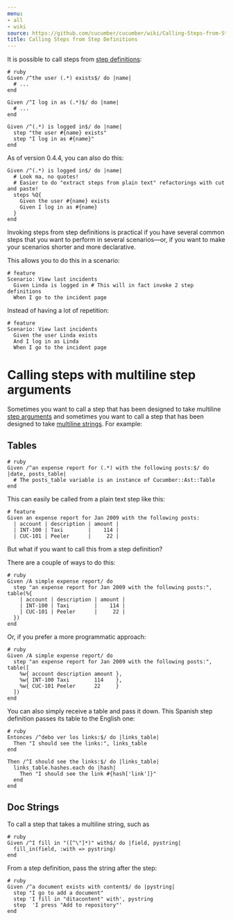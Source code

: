 ```yaml
---
menu:
- all
- wiki
source: https://github.com/cucumber/cucumber/wiki/Calling-Steps-from-Step-Definitions/
title: Calling Steps from Step Definitions
---
```


It is possible to call steps from [step definitions](/cucumber/#step-definitions):

```
# ruby
Given /^the user (.*) exists$/ do |name|
  # ...
end

Given /^I log in as (.*)$/ do |name|
  # ...
end

Given /^(.*) is logged in$/ do |name|
  step "the user #{name} exists"
  step "I log in as #{name}"
end
```

As of version 0.4.4, you can also do this:

```
Given /^(.*) is logged in$/ do |name|
  # Look ma, no quotes!
  # Easier to do "extract steps from plain text" refactorings with cut and paste!
  steps %Q{
    Given the user #{name} exists
    Given I log in as #{name}
  }
end
```

Invoking steps from step definitions is practical if you have several common steps that you want to perform in several scenarios—or, if you want to make your scenarios shorter and more declarative.

This allows you to do this in a scenario:

```
# feature
Scenario: View last incidents
  Given Linda is logged in # This will in fact invoke 2 step definitions
  When I go to the incident page
```

Instead of having a lot of repetition:

```
# feature
Scenario: View last incidents
  Given the user Linda exists
  And I log in as Linda
  When I go to the incident page
```

# Calling steps with multiline step arguments

Sometimes you want to call a step that has been designed to take multiline [step arguments](/gherkin/#step-arguments) and sometimes you want to call a step that has been designed to take [multiline strings](#doc-strings).
For example:

## Tables

```
# ruby
Given /^an expense report for (.*) with the following posts:$/ do |date, posts_table|
  # The posts_table variable is an instance of Cucumber::Ast::Table
end
```

This can easily be called from a plain text step like this:

```
# feature
Given an expense report for Jan 2009 with the following posts:
  | account | description | amount |
  | INT-100 | Taxi        |    114 |
  | CUC-101 | Peeler      |     22 |
```

But what if you want to call this from a step definition?

There are a couple of ways to do this:

```
# ruby
Given /A simple expense report/ do
  step "an expense report for Jan 2009 with the following posts:", table(%{
    | account | description | amount |
    | INT-100 | Taxi        |    114 |
    | CUC-101 | Peeler      |     22 |
  })
end
```

Or, if you prefer a more programmatic approach:

```
# ruby
Given /A simple expense report/ do
  step "an expense report for Jan 2009 with the following posts:", table([
    %w{ account description amount },
    %w{ INT-100 Taxi        114    },
    %w{ CUC-101 Peeler      22     }
  ])
end
```

You can also simply receive a table and pass it down. This Spanish step definition passes its table to the English one:

```
# ruby
Entonces /^debo ver los links:$/ do |links_table|
  Then "I should see the links:", links_table
end

Then /^I should see the links:$/ do |links_table|
  links_table.hashes.each do |hash|
    Then "I should see the link #{hash['link']}"
  end
end
```

## Doc Strings

To call a step that takes a multiline string, such as

```
# ruby
Given /^I fill in "([^\"]*)" with$/ do |field, pystring|
  fill_in(field, :with => pystring)
end
```

From a step definition, pass the string after the step:

```
# ruby
Given /^a document exists with content$/ do |pystring|
  step "I go to add a document"
  step 'I fill in "ditacontent" with', pystring
  step  'I press "Add to repository"'
end
```
